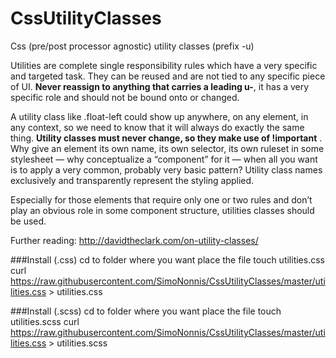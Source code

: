 # CssUtilityClasses
Css (pre/post processor agnostic) utility classes (prefix -u)


Utilities are complete single responsibility rules which have a very specific and targeted task.
They can be reused and are not tied to any specific piece of UI.
**Never reassign to anything that carries a leading u-**, it has a very specific role and should not be bound onto or changed.

A utility class like .float-left could show up anywhere, on any element, in any context, so we need to know that it will always do exactly the same thing.
**Utility classes must never change, so they make use of !important** .
Why give an element its own name, its own selector, its own ruleset in some stylesheet — why conceptualize a “component” for it — when all you want is to apply a very common, probably very basic pattern?
Utility class names exclusively and transparently represent the styling applied.

Especially for those elements that require only one or two rules and don’t play an obvious role in some component structure, utilities classes should be used.

Further reading: http://davidtheclark.com/on-utility-classes/



###Install (.css)
    cd <path> to folder where you want place the file
    touch utilities.css
    curl https://raw.githubusercontent.com/SimoNonnis/CssUtilityClasses/master/utilities.css > utilities.css

###Install (.scss)
    cd <path> to folder where you want place the file
    touch utilities.scss
    curl https://raw.githubusercontent.com/SimoNonnis/CssUtilityClasses/master/utilities.css > utilities.scss
